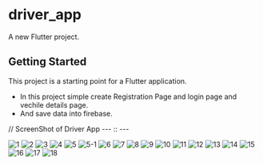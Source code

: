 # driver_app

A new Flutter project.

## Getting Started

This project is a starting point for a Flutter application.
* In this project simple create Registration Page and login page and vechile details page.
* And save data into firebase.


// ScreenShot of Driver App  --- :: ---




![1](https://user-images.githubusercontent.com/62928649/220877183-a3adbb78-9db1-486e-aa6d-26cddd0f1c2d.jpeg)
![2](https://user-images.githubusercontent.com/62928649/220877191-a8e52b2a-5402-49a3-91ce-50045559271d.jpeg)
![3](https://user-images.githubusercontent.com/62928649/220877195-b65b1809-24d3-477d-97ca-5df6c303d4f4.jpeg)
![4](https://user-images.githubusercontent.com/62928649/220877200-d10fe8c7-6a6e-42f5-a7eb-48ce0b935f2b.jpeg)
![5](https://user-images.githubusercontent.com/62928649/220877203-a381f0e5-61fc-4d0c-94d0-e53369aac028.jpeg)
![5-1](https://user-images.githubusercontent.com/62928649/220877210-91a51592-694d-474c-8964-1c0c462cae70.jpeg)
![6](https://user-images.githubusercontent.com/62928649/220877216-b5f25756-5018-45bd-a707-aeaede7046c5.jpeg)
![7](https://user-images.githubusercontent.com/62928649/220877221-d099b5a0-961a-41d8-9be3-e948fa54c739.jpeg)
![8](https://user-images.githubusercontent.com/62928649/220877224-6ae5bdc3-9e14-49d4-a135-2aadbb576dea.jpeg)
![9](https://user-images.githubusercontent.com/62928649/220877229-6ee2b990-7105-4754-861a-d6368dc1866b.jpeg)
![10](https://user-images.githubusercontent.com/62928649/220877235-6db324e1-fe06-4bbd-a7b7-5589aa63e8c2.jpeg)
![11](https://user-images.githubusercontent.com/62928649/220877240-7bcd920a-871c-47d7-acce-26fefb820eb2.jpeg)
![12](https://user-images.githubusercontent.com/62928649/220877247-82a9724b-f4d3-404a-b9fb-ae43b3ee28e4.jpeg)
![13](https://user-images.githubusercontent.com/62928649/220877253-2a5604e6-0d61-4525-bca5-7d5227dcdcd4.jpeg)
![14](https://user-images.githubusercontent.com/62928649/220877254-2212086b-6787-4663-87a3-8c16ed9e4263.jpeg)
![15](https://user-images.githubusercontent.com/62928649/220877258-742a14ec-3c3a-45da-a78a-664d1a486b94.jpeg)
![16](https://user-images.githubusercontent.com/62928649/220877263-8f86ddd8-4304-412f-b087-06e4d3e8bc5a.jpeg)
![17](https://user-images.githubusercontent.com/62928649/220877269-211b5002-28a2-4e0b-8cce-3999027da7d1.jpeg)
![18](https://user-images.githubusercontent.com/62928649/220877275-ed982959-92f8-4522-bbf1-0fc1826cb758.jpeg)
            

